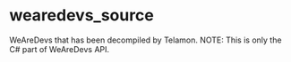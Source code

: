 # wearedevs_source
WeAreDevs that has been decompiled by Telamon. NOTE: This is only the C# part of WeAreDevs API.
